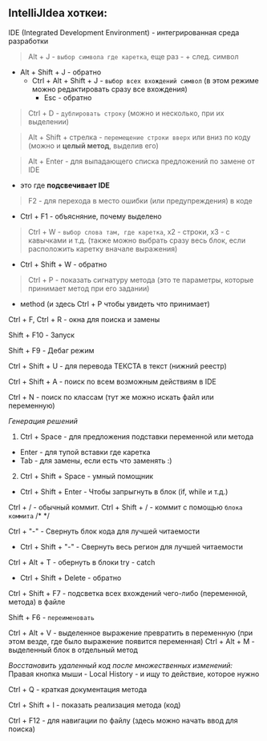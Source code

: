 ## IntelliJIdea хоткеи:

IDE (Integrated Development Environment) - интегрированная среда разработки

> Alt + J - `выбор символа где каретка`, еще раз - + след. символ
  * Alt + Shift + J - обратно
    * Ctrl + Alt + Shift + J - `выбор всех вхождений символ` (в этом режиме можно редактировать сразу все вхождения)
      * Esc - обратно

> Ctrl + D - `дублировать строку` (можно и несколько, при их выделении)

> Alt + Shift + стрелка - `перемещение строки вверх` или вниз по коду (можно и **целый метод**, выделив его)

> Alt + Enter - для выпадающего списка предложений по замене от IDE
  * это где **подсвечивает IDE**

> F2 - для перехода в место ошибки (или предупреждения) в коде
  * Ctrl + F1 - объясняние, почему выделено

> Ctrl + W - `выбор слова там, где каретка`, х2 - строки, х3 - с кавычками и т.д. (также можно выбрать сразу весь блок, если расположить каретку вначале выражения)
  * Ctrl + Shift + W - обратно

> Ctrl + P - показать сигнатуру метода (это те параметры, которые принимает метод при его задании)
  * мethod (и здесь Ctrl + P чтобы увидеть что принимает)

Ctrl + F, Ctrl + R - окна для поиска и замены

Shift + F10 - Запуск

Shift + F9 - Дебаг режим

Ctrl + Shift + U - для перевода ТЕКСТА в текст (нижний реестр)


Ctrl + Shift + A - поиск по всем возможным действиям в IDE

Ctrl + N - поиск по классам (тут же можно искать файл или переменную)

*Генерация решений* 
1. Ctrl + Space - для предложения подставки переменной или метода
  * Enter - для тупой вставки где каретка
  * Tab - для замены, если есть что заменять :)
2. Ctrl + Shift + Space - умный помощник 

* Ctrl + Shift + Enter - Чтобы запрыгнуть в блок (if, while и т.д.)


Ctrl + / - обычный коммит. 
Ctrl + Shift + / - коммит с помощью `блока коммита` /* */

Ctrl + "-" - Свернуть блок кода для лучшей читаемости 
  * Ctrl + Shift + "-" - Свернуть весь регион для лучшей читаемости

Сtrl + Alt + T - обернуть в блоки try - catch
  * Ctrl + Shift + Delete - обратно

Сtrl + Shift + F7 - подсветка всех вхождений чего-либо (переменной, метода) в файле

Shift + F6 - `переименовать`

Ctrl + Alt + V - выделенное выражение превратить в переменную (при этом везде, где было выражение появится переменная)
Ctrl + Alt + M - выделенный блок в отдельный метод

*Восстановить удаленный код после множественных изменений:*  
Правая кнопка мыши - Local History - и ищу то действие, которое нужно  


Сtrl + Q - краткая документация метода

Сtrl + Shift + I - показать реализация метода (код)



Ctrl + F12 - для навигации по файлу (здесь можно начать ввод для поиска)
